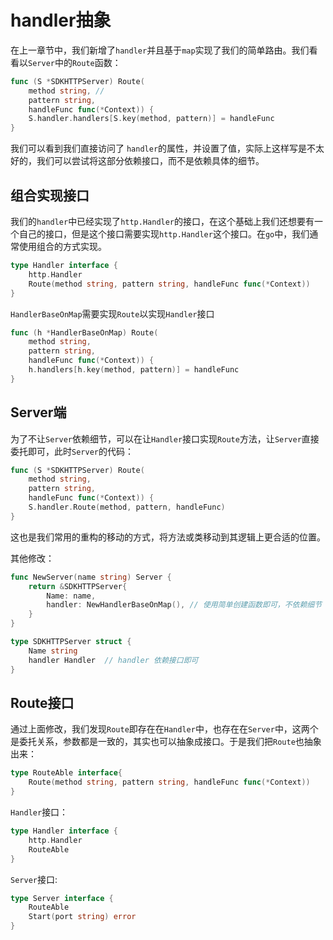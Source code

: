 # handler抽象

在上一章节中，我们新增了`handler`并且基于`map`实现了我们的简单路由。我们看看以`Server`中的`Route`函数：

```go
func (S *SDKHTTPServer) Route(
	method string, //
	pattern string,
	handleFunc func(*Context)) {
	S.handler.handlers[S.key(method, pattern)] = handleFunc
}
```

我们可以看到我们直接访问了 `handler`的属性，并设置了值，实际上这样写是不太好的，我们可以尝试将这部分依赖接口，而不是依赖具体的细节。

## 组合实现接口

我们的`handler`中已经实现了`http.Handler`的接口，在这个基础上我们还想要有一个自己的接口，但是这个接口需要实现`http.Handler`这个接口。在`go`中，我们通常使用组合的方式实现。

```go
type Handler interface {
	http.Handler
	Route(method string, pattern string, handleFunc func(*Context))
}
```

`HandlerBaseOnMap`需要实现`Route`以实现`Handler`接口

```go
func (h *HandlerBaseOnMap) Route(
	method string,
	pattern string,
	handleFunc func(*Context)) {
	h.handlers[h.key(method, pattern)] = handleFunc
}
```

## Server端

为了不让`Server`依赖细节，可以在让`Handler`接口实现`Route`方法，让`Server`直接委托即可，此时`Server`的代码：

```go
func (S *SDKHTTPServer) Route(
	method string,
	pattern string,
	handleFunc func(*Context)) {
	S.handler.Route(method, pattern, handleFunc)
}
```

这也是我们常用的重构的移动的方式，将方法或类移动到其逻辑上更合适的位置。

其他修改：

```go
func NewServer(name string) Server {
	return &SDKHTTPServer{
		Name: name,
		handler: NewHandlerBaseOnMap(), // 使用简单创建函数即可，不依赖细节
	}
}

type SDKHTTPServer struct {
	Name string
	handler Handler  // handler 依赖接口即可
}
```

## Route接口

通过上面修改，我们发现`Route`即存在在`Handler`中，也存在在`Server`中，这两个是委托关系，参数都是一致的，其实也可以抽象成接口。于是我们把`Route`也抽象出来：

```go
type RouteAble interface{
	Route(method string, pattern string, handleFunc func(*Context))
}
```

`Handler`接口：

```go
type Handler interface {
	http.Handler
	RouteAble
}
```

`Server`接口:

```go
type Server interface {
	RouteAble
	Start(port string) error
}
```


